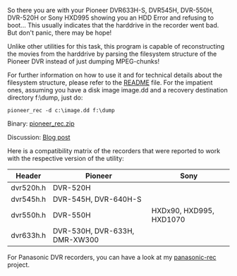 So there you are with your Pioneer DVR633H-S, DVR545H, DVR-550H, DVR-520H or Sony HXD995 showing you an HDD Error and 
refusing to boot...
This usually indicates that the harddrive in the recorder went bad.
But don't panic, there may be hope!

Unlike other utilities for this task, this program is capable of reconstructing the movies from the harddrive by parsing the filesystem structure of the Pioneer DVR instead of just dumping MPEG-chunks!

For further information on how to use it and for technical details about the filesystem structure, please refer to the [README](https://github.com/leecher1337/pioneer-rec/blob/master/README.txt) file. 
For the impatient ones, assuming you have a disk image image.dd and a recovery destination directory f:\dump, just do:

`pioneer_rec -d c:\image.dd f:\dump`

Binary: [pioneer_rec.zip](http://dose.0wnz.at/scripts/cpp/pioneer_rec.zip)

Discussion: [Blog post](http://hardwarefetish.com/584-pioneer-dvr-recorder-harddisk-recovery)

Here is a compatibility matrix of the recorders that were reported to work with the respective version of the utility:

Header     | Pioneer                       | Sony
---------- | ----------------------------- | -----------------
dvr520h.h  | DVR-520H                      | 
dvr545h.h  | DVR-545H, DVR-640H-S                    |
dvr550h.h  | DVR-550H                      | HXDx90, HXD995, HXD1070
dvr633h.h  | DVR-530H, DVR-633H, DMR-XW300 |


For Panasonic DVR recorders, you can have a look at my [panasonic-rec](https://github.com/leecher1337/panasonic-rec) project.
